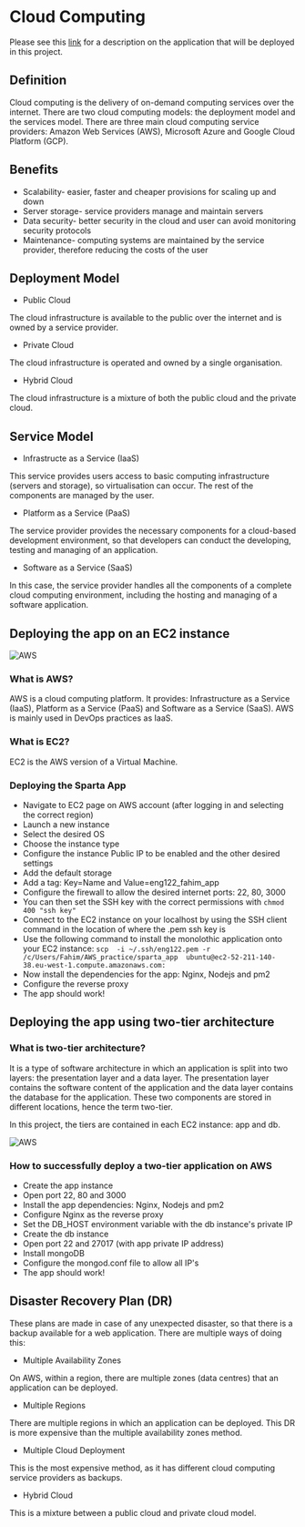 # Cloud Computing

Please see this [link](https://github.com/fahimtq1/virtualisation_basics/blob/main/PROJECT.md) for a description on the application that will be deployed in this project.

## Definition 

Cloud computing is the delivery of on-demand computing services over the internet. There are two cloud computing models: the deployment model and the services model. There are three main cloud computing service providers: Amazon Web Services (AWS), Microsoft Azure and Google Cloud Platform (GCP). 

## Benefits

- Scalability- easier, faster and cheaper provisions for scaling up and down 
- Server storage- service providers manage and maintain servers
- Data security- better security in the cloud and user can avoid monitoring security protocols
- Maintenance- computing systems are maintained by the service provider, therefore reducing the costs of the user

## Deployment Model 

- Public Cloud

The cloud infrastructure is available to the public over the internet and is owned by a service provider.

- Private Cloud

The cloud infrastructure is operated and owned by a single organisation.

- Hybrid Cloud

The cloud infrastructure is a mixture of both the public cloud and the private cloud. 

## Service Model 

- Infrastructe as a Service (IaaS)

This service provides users access to basic computing infrastructure (servers and storage), so virtualisation can occur. The rest of the components are managed by the user.

- Platform as a Service (PaaS)

The service provider provides the necessary components for a cloud-based development environment, so that developers can conduct the developing, testing and managing of an application. 

- Software as a Service (SaaS)

In this case, the service provider handles all the components of a complete cloud computing environment, including the hosting and managing of a software application.

## Deploying the app on an EC2 instance

![AWS](https://user-images.githubusercontent.com/99980305/185410653-905abb9c-7d31-4bad-99d5-8d9e256bbcee.png)

### What is AWS?

AWS is a cloud computing platform. It provides: Infrastructure as a Service (IaaS), Platform as a Service (PaaS) and Software as a Service (SaaS). AWS is mainly used in DevOps practices as IaaS. 

### What is EC2?

EC2 is the AWS version of a Virtual Machine. 

### Deploying the Sparta App

- Navigate to EC2 page on AWS account (after logging in and selecting the correct region)
- Launch a new instance
- Select the desired OS
- Choose the instance type
- Configure the instance Public IP to be enabled and the other desired settings
- Add the default storage
- Add a tag: Key=Name and Value=eng122_fahim_app
- Configure the firewall to allow the desired internet ports: 22, 80, 3000 
- You can then set the SSH key with the correct permissions with `chmod 400 "ssh key"`
- Connect to the EC2 instance on your localhost by using the SSH client command in the location of where the .pem ssh key is
- Use the following command to install the monolothic application onto your EC2 instance: `scp  -i ~/.ssh/eng122.pem -r /c/Users/Fahim/AWS_practice/sparta_app  ubuntu@ec2-52-211-140-38.eu-west-1.compute.amazonaws.com:`
- Now install the dependencies for the app: Nginx, Nodejs and pm2
- Configure the reverse proxy
- The app should work!

## Deploying the app using two-tier architecture

### What is two-tier architecture?

It is a type of software architecture in which an application is split into two layers: the presentation layer and a data layer. The presentation layer contains the software content of the application and the data layer contains the database for the application. These two components are stored in different locations, hence the term two-tier. 

In this project, the tiers are contained in each EC2 instance: app and db.

![AWS](https://user-images.githubusercontent.com/99980305/185652521-8c4f0188-0ea1-4090-b503-951f51283c9c.png)

### How to successfully deploy a two-tier application on AWS

- Create the app instance 
- Open port 22, 80 and 3000
- Install the app dependencies: Nginx, Nodejs and pm2
- Configure Nginx as the reverse proxy
- Set the DB_HOST environment variable with the db instance's private IP
- Create the db instance
- Open port 22 and 27017 (with app private IP address)
- Install mongoDB
- Configure the mongod.conf file to allow all IP's
- The app should work!

## Disaster Recovery Plan (DR)

These plans are made in case of any unexpected disaster, so that there is a backup available for a web application. There are multiple ways of doing this:

- Multiple Availability Zones

On AWS, within a region, there are multiple zones (data centres) that an application can be deployed.

- Multiple Regions

There are multiple regions in which an application can be deployed. This DR is more expensive than the multiple availability zones method. 

- Multiple Cloud Deployment

This is the most expensive method, as it has different cloud computing service providers as backups.

- Hybrid Cloud

This is a mixture between a public cloud and private cloud model. 

